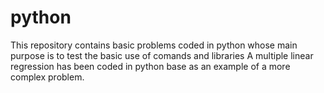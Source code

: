 # python

This repository contains basic problems coded in python whose main purpose is to test the basic use of comands and libraries
A multiple linear regression has been coded in python base as an example of a more complex problem.
